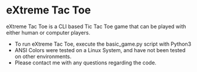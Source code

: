 eXtreme Tac Toe
=======

eXtreme Tac Toe is a CLI based Tic Tac Toe game that can be played with either human or computer players. 

* To run eXtreme Tac Toe, execute the basic_game.py script with Python3
* ANSI Colors were tested on a Linux System, and have not been tested on other environments.
* Please contact me with any questions regarding the code. 

